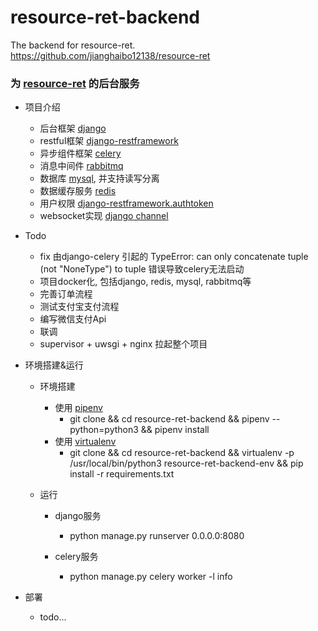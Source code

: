 # resource-ret-backend
The backend for resource-ret. https://github.com/jianghaibo12138/resource-ret

### 为 [resource-ret](https://github.com/jianghaibo12138/resource-ret, "resource-ret") 的后台服务 ###
- 项目介绍
    - 后台框架 [django](https://docs.djangoproject.com/zh-hans/2.1/, "django")
    - restful框架 [django-restframework](https://www.django-rest-framework.org/, "django-restframework")
    - 异步组件框架 [celery](http://docs.jinkan.org/docs/celery/, "celery")
    - 消息中间件 [rabbitmq](https://www.rabbitmq.com/getstarted.html, "rabbitmq")
    - 数据库 [mysql](https://www.mysql.com/cn/, "mysql"), 并支持读写分离
    - 数据缓存服务 [redis](https://django-redis-chs.readthedocs.io/zh_CN/latest/, "redis")
    - 用户权限 [django-restframework.authtoken](https://www.django-rest-framework.org/tutorial/4-authentication-and-permissions/, "django-restframework.authtoken")
    - websocket实现 [django channel](https://channels.readthedocs.io/en/latest/, "django channel")

- Todo
    - fix 由django-celery []()引起的 TypeError: can only concatenate tuple (not "NoneType") to tuple 错误导致celery无法启动
    - 项目docker化, 包括django, redis, mysql, rabbitmq等
    - 完善订单流程
    - 测试支付宝支付流程
    - 编写微信支付Api
    - 联调
    - supervisor + uwsgi + nginx 拉起整个项目

- 环境搭建&运行
    - 环境搭建
        - 使用 [pipenv](https://github.com/pypa/pipenv, "pipenv")
            - git clone && cd resource-ret-backend && pipenv --python=python3 && pipenv install 
        - 使用 [virtualenv](https://virtualenv.pypa.io/en/latest/, "virtualenv")
            - git clone && cd resource-ret-backend && virtualenv -p /usr/local/bin/python3 resource-ret-backend-env && pip install -r requirements.txt
        
    - 运行
        - django服务
            - python manage.py runserver 0.0.0.0:8080
            
        - celery服务
            - python manage.py celery worker -l info
    
- 部署
    - todo... 
    